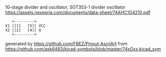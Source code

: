 10-stage divider and oscillator, SOT353-1
divider oscillator
https://assets.nexperia.com/documents/data-sheet/74AHC1G4210.pdf


	   +---------+
	X1 |[1]   [5]| VCC
	X2 |[2]   [4]| Q
	   +---------+


generated by https://github.com/FBEZ/Pinout-AsciiArt from https://github.com/ask6483/kicad-symbols/blob/master/74xGxx.kicad_sym